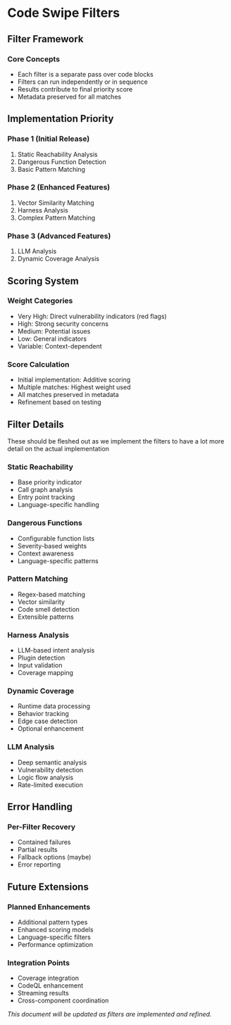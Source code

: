 # Code Swipe Filters

## Filter Framework

### Core Concepts
- Each filter is a separate pass over code blocks
- Filters can run independently or in sequence
- Results contribute to final priority score
- Metadata preserved for all matches

## Implementation Priority

### Phase 1 (Initial Release)
1. Static Reachability Analysis
2. Dangerous Function Detection
3. Basic Pattern Matching

### Phase 2 (Enhanced Features)
1. Vector Similarity Matching
2. Harness Analysis
3. Complex Pattern Matching

### Phase 3 (Advanced Features)
1. LLM Analysis
2. Dynamic Coverage Analysis

## Scoring System

### Weight Categories
- Very High: Direct vulnerability indicators (red flags)
- High: Strong security concerns
- Medium: Potential issues
- Low: General indicators
- Variable: Context-dependent

### Score Calculation
- Initial implementation: Additive scoring
- Multiple matches: Highest weight used
- All matches preserved in metadata
- Refinement based on testing

## Filter Details
These should be fleshed out as we implement the filters to have a lot more detail on the actual implementation

### Static Reachability
- Base priority indicator
- Call graph analysis
- Entry point tracking
- Language-specific handling

### Dangerous Functions
- Configurable function lists
- Severity-based weights
- Context awareness
- Language-specific patterns

### Pattern Matching
- Regex-based matching
- Vector similarity
- Code smell detection
- Extensible patterns

### Harness Analysis
- LLM-based intent analysis
- Plugin detection
- Input validation
- Coverage mapping

### Dynamic Coverage
- Runtime data processing
- Behavior tracking
- Edge case detection
- Optional enhancement

### LLM Analysis
- Deep semantic analysis
- Vulnerability detection
- Logic flow analysis
- Rate-limited execution

## Error Handling

### Per-Filter Recovery
- Contained failures
- Partial results
- Fallback options (maybe)
- Error reporting

## Future Extensions

### Planned Enhancements
- Additional pattern types
- Enhanced scoring models
- Language-specific filters
- Performance optimization

### Integration Points
- Coverage integration
- CodeQL enhancement
- Streaming results
- Cross-component coordination

*This document will be updated as filters are implemented and refined.* 